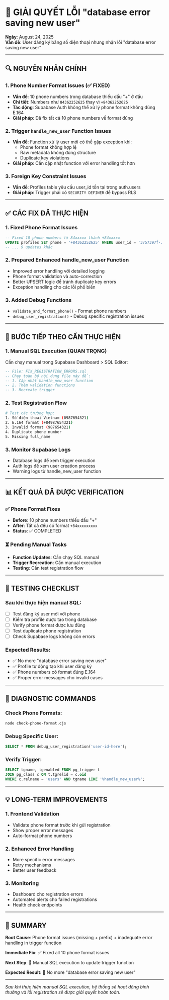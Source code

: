 # 🚨 GIẢI QUYẾT LỖI "database error saving new user"

**Ngày**: August 24, 2025  
**Vấn đề**: User đăng ký bằng số điện thoại nhưng nhận lỗi "database error saving new user"

---

## 🔍 **NGUYÊN NHÂN CHÍNH**

### 1. **Phone Number Format Issues (✅ FIXED)**
- **Vấn đề**: 10 phone numbers trong database thiếu dấu "+" ở đầu
- **Chi tiết**: Numbers như `84362252625` thay vì `+84362252625`
- **Tác động**: Supabase Auth không thể xử lý phone format không đúng E.164
- **Giải pháp**: Đã fix tất cả 10 phone numbers về format đúng

### 2. **Trigger `handle_new_user` Function Issues**
- **Vấn đề**: Function xử lý user mới có thể gặp exception khi:
  - Phone format không hợp lệ
  - Raw metadata không đúng structure
  - Duplicate key violations
- **Giải pháp**: Cần cập nhật function với error handling tốt hơn

### 3. **Foreign Key Constraint Issues**
- **Vấn đề**: Profiles table yêu cầu user_id tồn tại trong auth.users
- **Giải pháp**: Trigger phải có `SECURITY DEFINER` để bypass RLS

---

## ✅ **CÁC FIX ĐÃ THỰC HIỆN**

### 1. **Fixed Phone Format Issues**
```sql
-- Fixed 10 phone numbers từ 84xxxxx thành +84xxxxx
UPDATE profiles SET phone = '+84362252625' WHERE user_id = '3757397f-...';
-- ... 9 updates khác
```

### 2. **Prepared Enhanced handle_new_user Function**
- Improved error handling với detailed logging
- Phone format validation và auto-correction
- Better UPSERT logic để tránh duplicate key errors
- Exception handling cho các lỗi phổ biến

### 3. **Added Debug Functions**
- `validate_and_format_phone()` - Format phone numbers
- `debug_user_registration()` - Debug specific registration issues

---

## 🎯 **BƯỚC TIẾP THEO CẦN THỰC HIỆN**

### 1. **Manual SQL Execution (QUAN TRỌNG)**
Cần chạy manual trong Supabase Dashboard > SQL Editor:

```sql
-- File: FIX_REGISTRATION_ERRORS.sql
-- Chạy toàn bộ nội dung file này để:
-- 1. Cập nhật handle_new_user function
-- 2. Thêm validation functions
-- 3. Recreate trigger
```

### 2. **Test Registration Flow**
```bash
# Test các trường hợp:
1. Số điện thoại Vietnam (0987654321)
2. E.164 format (+84987654321)  
3. Invalid format (987654321)
4. Duplicate phone number
5. Missing full_name
```

### 3. **Monitor Supabase Logs**
- Database logs để xem trigger execution
- Auth logs để xem user creation process
- Warning logs từ handle_new_user function

---

## 📊 **KẾT QUẢ ĐÃ ĐƯỢC VERIFICATION**

### ✅ **Phone Format Fixes**
- **Before**: 10 phone numbers thiếu dấu "+"
- **After**: Tất cả đều có format `+84xxxxxxxxx`
- **Status**: ✅ COMPLETED

### ⏳ **Pending Manual Tasks**
- **Function Updates**: Cần chạy SQL manual
- **Trigger Recreation**: Cần manual execution
- **Testing**: Cần test registration flow

---

## 🧪 **TESTING CHECKLIST**

### Sau khi thực hiện manual SQL:

- [ ] Test đăng ký user mới với phone
- [ ] Kiểm tra profile được tạo trong database
- [ ] Verify phone format được lưu đúng
- [ ] Test duplicate phone registration
- [ ] Check Supabase logs không còn errors

### Expected Results:
- ✅ No more "database error saving new user"
- ✅ Profile tự động tạo khi user đăng ký
- ✅ Phone numbers có format đúng E.164
- ✅ Proper error messages cho invalid cases

---

## 🔧 **DIAGNOSTIC COMMANDS**

### Check Phone Formats:
```bash
node check-phone-format.cjs
```

### Debug Specific User:
```sql
SELECT * FROM debug_user_registration('user-id-here');
```

### Verify Trigger:
```sql
SELECT tgname, tgenabled FROM pg_trigger t
JOIN pg_class c ON t.tgrelid = c.oid
WHERE c.relname = 'users' AND tgname LIKE '%handle_new_user%';
```

---

## 💡 **LONG-TERM IMPROVEMENTS**

### 1. **Frontend Validation**
- Validate phone format trước khi gửi registration
- Show proper error messages
- Auto-format phone numbers

### 2. **Enhanced Error Handling**
- More specific error messages
- Retry mechanisms
- Better user feedback

### 3. **Monitoring**
- Dashboard cho registration errors
- Automated alerts cho failed registrations
- Health check endpoints

---

## 🎉 **SUMMARY**

**Root Cause**: Phone format issues (missing + prefix) + inadequate error handling in trigger function

**Immediate Fix**: ✅ Fixed all 10 phone format issues

**Next Step**: 🔧 Manual SQL execution to update trigger function

**Expected Result**: 🚀 No more "database error saving new user"

---

*Sau khi thực hiện manual SQL execution, hệ thống sẽ hoạt động bình thường và lỗi registration sẽ được giải quyết hoàn toàn.*
